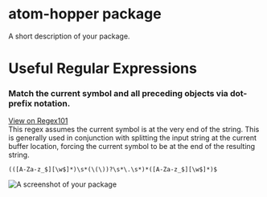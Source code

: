 # atom-hopper package

A short description of your package.

# Useful Regular Expressions

### Match the current symbol and all preceding objects via dot-prefix notation.
<a href="https://regex101.com/r/orGSjy/3">View on Regex101</a><br>
This regex assumes the current symbol is at the very end of the string.  This is generally used in conjunction with splitting the input string at the current buffer location, forcing the current symbol to be at the end of the resulting string.<br>

    (([A-Za-z_$][\w$]*)\s*(\(\))?\s*\.\s*)*([A-Za-z_$][\w$]*)$

![A screenshot of your package](https://f.cloud.github.com/assets/69169/2290250/c35d867a-a017-11e3-86be-cd7c5bf3ff9b.gif)
